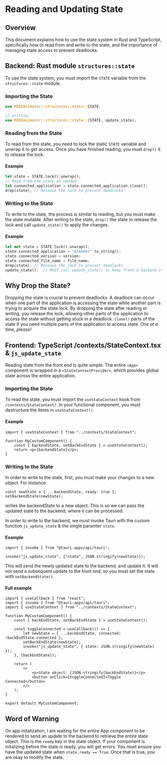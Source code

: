 # Reading and Updating State

## Overview

This document explains how to use the state system in Rust and TypeScript, specifically how to read from and write to the state, and the importance of managing state access to prevent deadlocks.

## Backend: Rust module `structures::state`

To use the state system, you must import the `STATE` variable from the `structures::state` module.

### Importing the State

```rs
use MIDIAnimator::structures::state::STATE;

// writing:
use MIDIAnimator::structures::state::{STATE, update_state};
```

### Reading from the State

To read from the state, you need to lock the static `STATE` variable and unwrap it to get access. Once you have finished reading, you must `drop()` it to release the lock.

#### Example

```rs
let state = STATE.lock().unwrap();
// Read from the state as needed
let connected_application = state.connected_application.clone();
drop(state); // Release the lock to prevent deadlocks
```

### Writing to the State

To write to the state, the process is similar to reading, but you must make the state mutable. After writing to the state, `drop()` the state to release the lock and call `update_state()` to apply the changes.

#### Example

```rs
let mut state = STATE.lock().unwrap();
state.connected_application = "blender".to_string();
state.connected_version = version;
state.connected_file_name = file_name;
drop(state); // Release the lock to prevent deadlocks
update_state();  // MUST call update_state() to keep front & backend state synchronized
```

## Why Drop the State?

Dropping the state is crucial to prevent deadlocks. A deadlock can occur when one part of the application is accessing the state while another part is trying to acquire the state lock. By dropping the state after reading or writing, you release the lock, allowing other parts of the application to access the state without getting stuck in a deadlock. `clone()` parts of the state if you need multiple parts of the application to access state. _One at a time, please!_

## Frontend: TypeScript /contexts/StateContext.tsx & `js_update_state`

Reading state from the front end is quite simple. The entire `<App>` component is wrapped in a `<StateContextProvider>`, which provides global state across the entire application.

### Importing the State

To read the state, you must import the `useStateContext` hook from `/contexts/StateContext/`. In your functional component, you must destructure the items in `useStateContext()`.

#### Example

```tsx
import { useStateContext } from "../contexts/StateContext";

function MyCustomComponent() {
    const { backendState, setBackEndState } = useStateContext();
    return <p>{backendState}</p>;
}
```

### Writing to the State

In order to write to the state, first, you must make your changes to a new object. For instance:

```tsx
const newState = { ...backendState, ready: true };
setBackendState(newState);
```

writes the backendState to a new object. This is so we can pass the updated state to the backend, where it can be processed.

In order to write to the backend, we must invoke Tauri with the custom function `js_update_state` & the single paramter `state`.

#### Example

```tsx
import { invoke } from "@tauri-apps/api/tauri";

invoke("js_update_state", {"state", JSON.stringify(newState)});
```

This will send the newly updated state to the backend, and update it. It will not send a subsequent update to the front end, so you must set the state with `setBackendState()`.

#### Full example

```tsx
import { useCallback } from "react";
import { invoke } from "@tauri-apps/api/tauri";
import { useStateContext } from "../contexts/StateContext";

function MyCustomComponent() {
    const { backEndState, setBackEndState } = useStateContext();

    const toggleConnected = useCallback(() => {
        let newState = { ...backEndState, connected: !backEndState.connected };
        setBackEndState(newState);
        invoke("js_update_state", { state: JSON.stringify(newState) });
    }, [backEndState]);

    return (
        <>
            <p>State object: {JSON.stringify(backEndState)}</p>
            <button onClick={toggleConnected}>Toggle Connected</button>
        </>
    );
}

export default MyCustomComponent;
```

## Word of Warning
On app initalization, I am waiting for the entire App component to be rendered to send an update to the backend to retrieve the entire state object. This is the `ready` key in the state object. If your component is initalizing before the state is ready, you will get errors. You must ensure you have the updated state when `state.ready == True`. Once that is true, you are okay to modify the state. 
